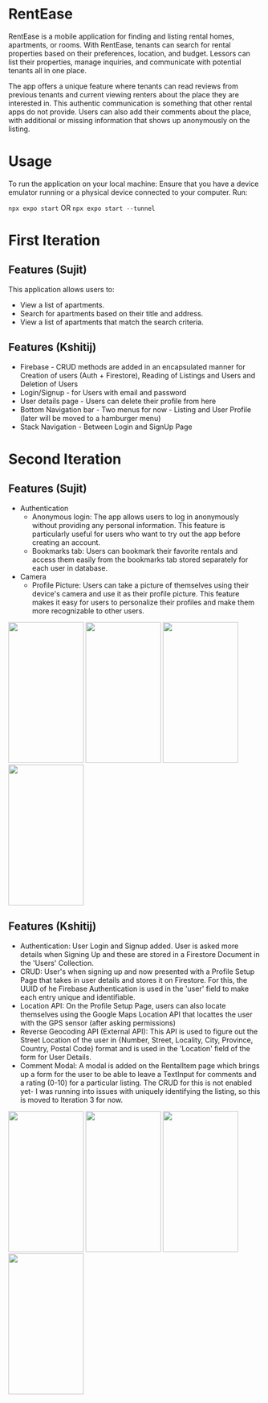 # RentEase
RentEase is a mobile application for finding and listing rental homes, apartments, or rooms. With RentEase, tenants can search for rental properties based on their preferences, location, and budget. Lessors can list their properties, manage inquiries, and communicate with potential tenants all in one place.

The app offers a unique feature where tenants can read reviews from previous tenants and current viewing renters about the place they are interested in. This authentic communication is something that other rental apps do not provide. Users can also add their comments about the place, with additional or missing information that shows up anonymously on the listing.

# Usage
To run the application on your local machine:
Ensure that you have a device emulator running or a physical device connected to your computer.
Run:

`npx expo start` OR `npx expo start --tunnel`

# First Iteration
## Features (Sujit)
This application allows users to:
* View a list of apartments.
* Search for apartments based on their title and address.
* View a list of apartments that match the search criteria.

## Features (Kshitij)
* Firebase - CRUD methods are added in an encapsulated manner for Creation of users (Auth + Firestore), Reading of Listings and Users and Deletion of Users
* Login/Signup - for Users with email and password
* User details page - Users can delete their profile from here
* Bottom Navigation bar - Two menus for now - Listing and User Profile (later will be moved to a hamburger menu)
* Stack Navigation - Between Login and SignUp Page

# Second Iteration 
## Features  (Sujit)
- Authentication
  - Anonymous login: The app allows users to log in anonymously without providing any personal information. This feature is       particularly useful for users who want to try out the app before creating an account.
  - Bookmarks tab: Users can bookmark their favorite rentals and access them easily from the bookmarks tab stored separately for each user in database.
- Camera 
  - Profile Picture:  Users can take a picture of themselves using their device's camera and use it as their profile picture.      This feature makes it easy for users to personalize their profiles and make them more recognizable to other users.


 <p float="left"> 
<img src="https://media.github.khoury.northeastern.edu/user/14110/files/0014cf26-1e84-423d-b1df-118c9e3d3031" width="150" height="280">
<img src="https://media.github.khoury.northeastern.edu/user/14110/files/5e14b808-4f5c-4a92-89d7-9de564656813" width="150" height="280">
<img src="https://media.github.khoury.northeastern.edu/user/14110/files/c9c0de5c-23e3-4d00-a6dc-978be6714e93" width="150" height="280">
<img src="https://media.github.khoury.northeastern.edu/user/14110/files/3377d5e4-8d5e-4d6f-84df-24e7ca36abb3" width="150" height="280">
</p>

## Features (Kshitij)
- Authentication: User Login and Signup added. User is asked more details when Signing Up and these are stored in a Firestore Document in the 'Users' Collection.
- CRUD: User's when signing up and now presented with a Profile Setup Page that takes in user details and stores it on Firestore. For this, the UUID of he Firebase Authentication is used in the 'user' field to make each entry unique and identifiable.
- Location API: On the Profile Setup Page, users can also locate themselves using the Google Maps Location API that locattes the user with the GPS sensor (after asking permissions)
- Reverse Geocoding API (External API): This API is used to figure out the Street Location of the user in {Number, Street, Locality, City, Province, Country, Postal Code} format and is used in the 'Location' field of the form for User Details.
- Comment Modal: A modal is added on the RentalItem page which brings up a form for the user to be able to leave a TextInput for comments and a rating (0-10) for a particular listing. The CRUD for this is not enabled yet- I was running into issues with uniquely identifying the listing, so this is moved to Iteration 3 for now.
 <p float="left"> 
<img src="https://media.github.khoury.northeastern.edu/user/14110/files/44ebb282-5b58-4fca-86aa-9b3e0fc62982" width="150" height="280">
<img src="https://media.github.khoury.northeastern.edu/user/14110/files/4a268083-e551-44e3-9306-e4a798389f52" width="150" height="280">
<img src="https://media.github.khoury.northeastern.edu/user/14110/files/3df69f5b-1054-4735-aabb-3561f04a7d57" width="150" height="280">

<img src="https://media.github.khoury.northeastern.edu/user/14110/files/0028ca7a-3ec0-4cc1-8832-293be34537d9" width="150" height="280">

</p>
